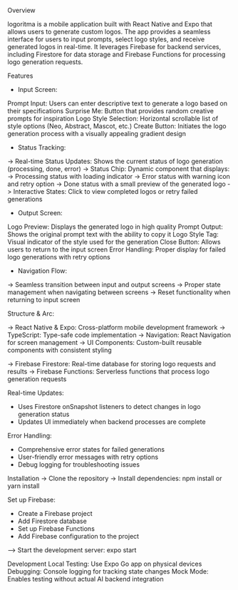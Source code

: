 Overview

logoritma is a mobile application built with React Native and Expo that allows users to generate custom logos. The app provides a seamless interface for users to input prompts, select logo styles, and receive generated logos in real-time. It leverages Firebase for backend services, including Firestore for data storage and Firebase Functions for processing logo generation requests.

Features

- Input Screen:
  
Prompt Input: Users can enter descriptive text to generate a logo based on their specifications
Surprise Me: Button that provides random creative prompts for inspiration
Logo Style Selection: Horizontal scrollable list of style options (Neo, Abstract, Mascot, etc.)
Create Button: Initiates the logo generation process with a visually appealing gradient design

- Status Tracking:
  
-> Real-time Status Updates: Shows the current status of logo generation (processing, done, error)
-> Status Chip: Dynamic component that displays:
-> Processing status with loading indicator
-> Error status with warning icon and retry option
-> Done status with a small preview of the generated logo
-> Interactive States: Click to view completed logos or retry failed generations

- Output Screen:
  
Logo Preview: Displays the generated logo in high quality
Prompt Output: Shows the original prompt text with the ability to copy it
Logo Style Tag: Visual indicator of the style used for the generation
Close Button: Allows users to return to the input screen
Error Handling: Proper display for failed logo generations with retry options

- Navigation Flow:
  
-> Seamless transition between input and output screens
-> Proper state management when navigating between screens
-> Reset functionality when returning to input screen

Structure & Arc: 

-> React Native & Expo: Cross-platform mobile development framework
-> TypeScript: Type-safe code implementation
-> Navigation: React Navigation for screen management
-> UI Components: Custom-built reusable components with consistent styling

-> Firebase Firestore: Real-time database for storing logo requests and results
-> Firebase Functions: Serverless functions that process logo generation requests

Real-time Updates:

* Uses Firestore onSnapshot listeners to detect changes in logo generation status
* Updates UI immediately when backend processes are complete

Error Handling:

* Comprehensive error states for failed generations
* User-friendly error messages with retry options
* Debug logging for troubleshooting issues

Installation
-> Clone the repository
-> Install dependencies: npm install or yarn install

Set up Firebase:
* Create a Firebase project
* Add Firestore database
* Set up Firebase Functions
* Add Firebase configuration to the project

--> Start the development server: expo start

Development
Local Testing: Use Expo Go app on physical devices
Debugging: Console logging for tracking state changes
Mock Mode: Enables testing without actual AI backend integration
